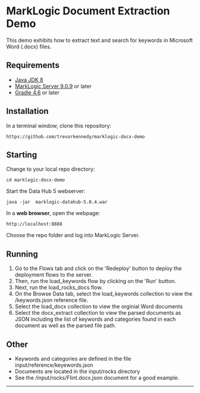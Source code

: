 # MarkLogic Document Extraction Demo
This demo exhibits how to extract text and search for keywords in Microsoft Word (.docx) files.

## Requirements
  - [Java JDK 8](https://www.oracle.com/technetwork/java/javase/downloads/index.html)
  - [MarkLogic Server 9.0.9](https://developer.marklogic.com/products) or later
  - [Gradle 4.6](https://gradle.org/) or later

## Installation
In a terminal window, clone this repository:

```
https://github.com/trevorkennedy/marklogic-docx-demo
```

## Starting

Change to your local repo directory:

```
cd marklogic-docx-demo
```

Start the Data Hub 5 webserver:

```
java -jar  marklogic-datahub-5.0.4.war
```

In a **web browser**, open the webpage:

	http://localhost:8888
	
Choose the repo folder and log into MarkLogic Server.

## Running

1. Go to the Flows tab and click on the 'Redeploy' button to deploy the deployment flows to the server. 
1. Then, run the load_keywords flow by clicking on the 'Run' button.
1. Next, run the load\_rocks\_docs flow.
1. On the Browse Data tab, select the load\_keywords collection to view the /keywords.json reference file.
1. Select the load\_docx collection to view the orginial Word documents
1. Select the docx_extract collection to view the parsed documents as JSON including the list of keywords and categories found in each document as well as the parsed file path.

## Other
- Keywords and categories are defined in the file input/reference/keyewords.json
- Documents are located in the input/rocks directory
- See the /input/rocks/Flint.docx.json document for a good example.

***